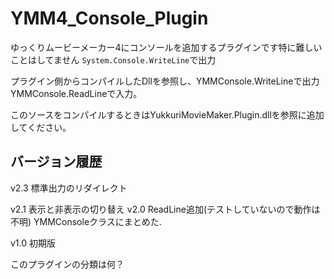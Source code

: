 # YMM4_Console_Plugin

ゆっくりムービーメーカー4にコンソールを追加するプラグインです特に難しいことはしてません
`System.Console.WriteLine`で出力


プラグイン側からコンパイルしたDllを参照し、YMMConsole.WriteLineで出力YMMConsole.ReadLineで入力。

このソースをコンパイルするときはYukkuriMovieMaker.Plugin.dllを参照に追加してください。

## バージョン履歴
v2.3
  標準出力のリダイレクト

v2.1
  表示と非表示の切り替え
v2.0
  ReadLine追加(テストしていないので動作は不明)
  YMMConsoleクラスにまとめた. 
  
v1.0
  初期版

このプラグインの分類は何？
